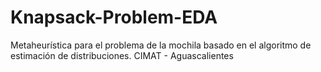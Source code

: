 # Knapsack-Problem-EDA

Metaheurística para el problema de la mochila basado en el algoritmo de estimación de distribuciones. 
CIMAT - Aguascalientes
